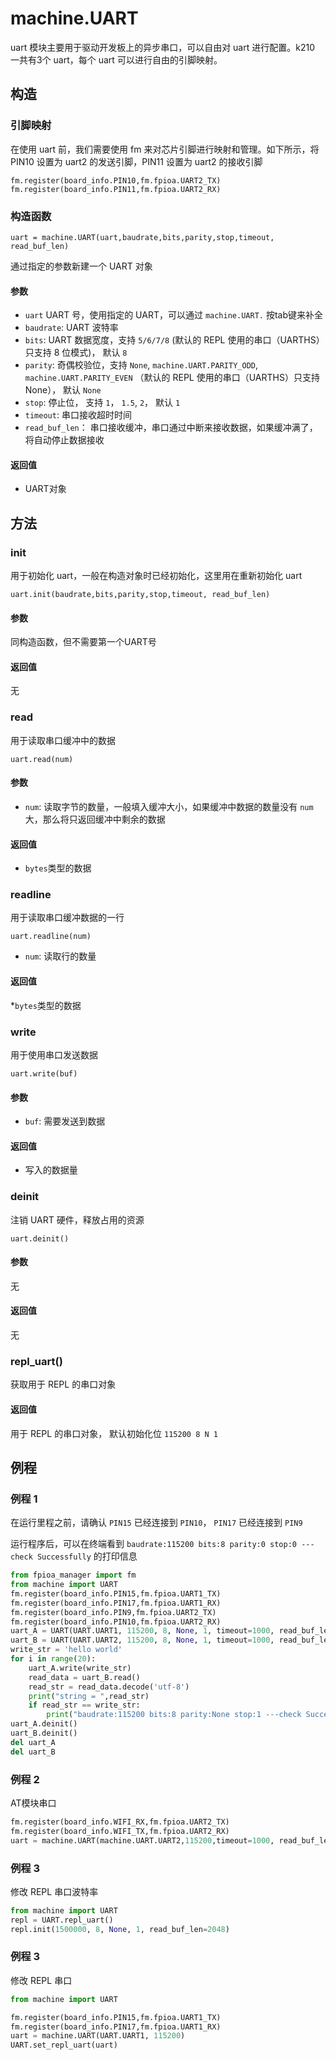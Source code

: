 machine.UART
=============

uart 模块主要用于驱动开发板上的异步串口，可以自由对 uart 进行配置。k210 一共有3个 uart，每个 uart 可以进行自由的引脚映射。

## 构造

### 引脚映射

在使用 uart 前，我们需要使用 fm 来对芯片引脚进行映射和管理。如下所示，将 PIN10 设置为 uart2 的发送引脚，PIN11 设置为 uart2 的接收引脚
```
fm.register(board_info.PIN10,fm.fpioa.UART2_TX)
fm.register(board_info.PIN11,fm.fpioa.UART2_RX)
```

### 构造函数

```
uart = machine.UART(uart,baudrate,bits,parity,stop,timeout, read_buf_len)
```

通过指定的参数新建一个 UART 对象

#### 参数

* `uart` UART 号，使用指定的 UART，可以通过 `machine.UART.` 按tab键来补全
* `baudrate`: UART 波特率
* `bits`: UART 数据宽度，支持 `5/6/7/8` (默认的 REPL 使用的串口（UARTHS）只支持 8 位模式)， 默认 `8`
* `parity`: 奇偶校验位，支持 `None`, `machine.UART.PARITY_ODD`,  `machine.UART.PARITY_EVEN` （默认的 REPL 使用的串口（UARTHS）只支持 None）， 默认 `None`
* `stop`: 停止位， 支持 `1`， `1.5`, `2`， 默认 `1`
* `timeout`: 串口接收超时时间
* `read_buf_len`： 串口接收缓冲，串口通过中断来接收数据，如果缓冲满了，将自动停止数据接收

#### 返回值

* UART对象

## 方法

### init

用于初始化 uart，一般在构造对象时已经初始化，这里用在重新初始化 uart
```
uart.init(baudrate,bits,parity,stop,timeout, read_buf_len)
```

#### 参数

同构造函数，但不需要第一个UART号

#### 返回值

无

### read

用于读取串口缓冲中的数据

```
uart.read(num)
```
#### 参数

* `num`: 读取字节的数量，一般填入缓冲大小，如果缓冲中数据的数量没有 `num` 大，那么将只返回缓冲中剩余的数据

#### 返回值

* `bytes`类型的数据

### readline

用于读取串口缓冲数据的一行

```
uart.readline(num)
```
* `num`: 读取行的数量

#### 返回值

*`bytes`类型的数据


### write

用于使用串口发送数据

```
uart.write(buf)
```
#### 参数

* `buf`: 需要发送到数据

#### 返回值

* 写入的数据量

### deinit

注销 UART 硬件，释放占用的资源

```
uart.deinit()
```

#### 参数

无

#### 返回值

无

### repl_uart()

获取用于 REPL 的串口对象

#### 返回值

用于 REPL 的串口对象， 默认初始化位 `115200 8 N 1`


## 例程


### 例程 1

在运行里程之前，请确认 `PIN15` 已经连接到 `PIN10`， `PIN17` 已经连接到 `PIN9`

运行程序后，可以在终端看到 `baudrate:115200 bits:8 parity:0 stop:0 ---check Successfully` 的打印信息

```python
from fpioa_manager import fm
from machine import UART
fm.register(board_info.PIN15,fm.fpioa.UART1_TX)
fm.register(board_info.PIN17,fm.fpioa.UART1_RX)
fm.register(board_info.PIN9,fm.fpioa.UART2_TX)
fm.register(board_info.PIN10,fm.fpioa.UART2_RX)
uart_A = UART(UART.UART1, 115200, 8, None, 1, timeout=1000, read_buf_len=4096)
uart_B = UART(UART.UART2, 115200, 8, None, 1, timeout=1000, read_buf_len=4096)
write_str = 'hello world'
for i in range(20):
    uart_A.write(write_str)
    read_data = uart_B.read()
    read_str = read_data.decode('utf-8')
    print("string = ",read_str)
    if read_str == write_str:
        print("baudrate:115200 bits:8 parity:None stop:1 ---check Successfully")
uart_A.deinit()
uart_B.deinit()
del uart_A
del uart_B
```

### 例程 2

AT模块串口

```python
fm.register(board_info.WIFI_RX,fm.fpioa.UART2_TX)
fm.register(board_info.WIFI_TX,fm.fpioa.UART2_RX)
uart = machine.UART(machine.UART.UART2,115200,timeout=1000, read_buf_len=4096)
```
### 例程 3

修改 REPL 串口波特率

```python
from machine import UART
repl = UART.repl_uart()
repl.init(1500000, 8, None, 1, read_buf_len=2048)
```

### 例程 3

修改 REPL 串口

```python
from machine import UART

fm.register(board_info.PIN15,fm.fpioa.UART1_TX)
fm.register(board_info.PIN17,fm.fpioa.UART1_RX)
uart = machine.UART(UART.UART1, 115200)
UART.set_repl_uart(uart)
```

